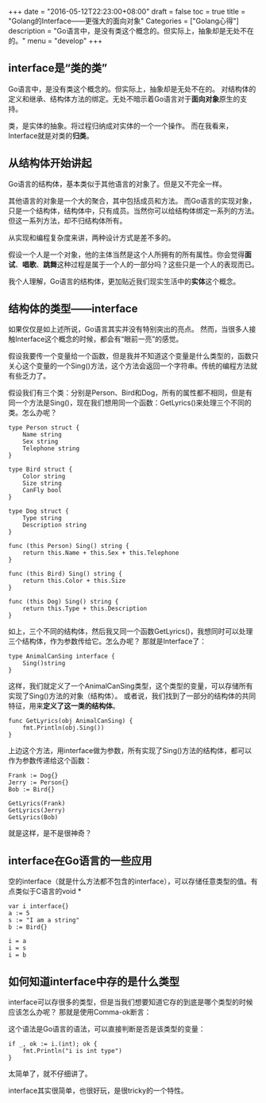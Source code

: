 +++
date = "2016-05-12T22:23:00+08:00"
draft = false
toc = true
title = "Golang的Interface——更强大的面向对象"
Categories = ["Golang心得"]
description = "Go语言中，是没有类这个概念的。但实际上，抽象却是无处不在的。"
menu = "develop"
+++
 
## interface是“类的类”

Go语言中，是没有类这个概念的。但实际上，抽象却是无处不在的。
对结构体的定义和继承、结构体方法的绑定。无处不暗示着Go语言对于**面向对象**原生的支持。

类，是实体的抽象。将过程归纳成对实体的一个一个操作。
而在我看来，Interface就是对类的**归类**。

## 从结构体开始讲起

Go语言的结构体，基本类似于其他语言的对象了。但是又不完全一样。

其他语言的对象是一个大的聚合，其中包括成员和方法。
而Go语言的实现对象，只是一个结构体，结构体中，只有成员。当然你可以给结构体绑定一系列的方法。但这一系列方法，却不归结构体所有。

从实现和编程复杂度来讲，两种设计方式是差不多的。

假设一个人是一个对象，他的主体当然是这个人所拥有的所有属性。你会觉得**面试**、**唱歌**、**跳舞**这种过程是属于一个人的一部分吗？这些只是一个人的表现而已。

我个人理解，Go语言的结构体，更加贴近我们现实生活中的**实体**这个概念。


## 结构体的类型——interface

如果仅仅是如上述所说，Go语言其实并没有特别突出的亮点。
然而，当很多人接触Interface这个概念的时候，都会有“眼前一亮”的感觉。

假设我要传一个变量给一个函数，但是我并不知道这个变量是什么类型的，函数只关心这个变量的一个Sing()方法，这个方法会返回一个字符串。传统的编程方法就有些乏力了。

假设我们有三个类：分别是Person、Bird和Dog，所有的属性都不相同，但是有同一个方法是Sing()，现在我们想用同一个函数：GetLyrics()来处理三个不同的类。怎么办呢？

	type Person struct {
		Name string
		Sex string
		Telephone string
	}

	type Bird struct {
		Color string
		Size string
		CanFly bool
	}

	type Dog struct {
		Type string
		Description string	
	}

	func (this Person) Sing() string {
		return this.Name + this.Sex + this.Telephone
	}

	func (this Bird) Sing() string {
		return this.Color + this.Size
	}

	func (this Dog) Sing() string {
		return this.Type + this.Description
	}

如上，三个不同的结构体，然后我又同一个函数GetLyrics()，我想同时可以处理三个结构体，作为参数传给它。怎么办呢？
那就是Interface了：

	type AnimalCanSing interface {
		Sing()string
	}

这样，我们就定义了一个AnimalCanSing类型，这个类型的变量，可以存储所有实现了Sing()方法的对象（结构体）。
或者说，我们找到了一部分的结构体的共同特征，用来**定义了这一类的结构体**。

	func GetLyrics(obj AnimalCanSing) {
		fmt.Println(obj.Sing())
	}

上边这个方法，用interface做为参数，所有实现了Sing()方法的结构体，都可以作为参数传递给这个函数：

	Frank := Dog{}
	Jerry := Person{}
	Bob := Bird{}

	GetLyrics(Frank)
	GetLyrics(Jerry)
	GetLyrics(Bob)

就是这样，是不是很神奇？


## interface在Go语言的一些应用

空的interface（就是什么方法都不包含的interface），可以存储任意类型的值。有点类似于C语言的void *

	var i interface{}
	a := 5
	s := "I am a string"
	b := Bird{}

	i = a
	i = s
	i = b

## 如何知道interface中存的是什么类型

interface可以存很多的类型，但是当我们想要知道它存的到底是哪个类型的时候应该怎么办呢？
那就是使用Comma-ok断言：

这个语法是Go语言的语法，可以直接判断是否是该类型的变量：

	if _, ok := i.(int); ok {
		fmt.Println("i is int type")
	}
太简单了，就不仔细讲了。

interface其实很简单，也很好玩，是很tricky的一个特性。


